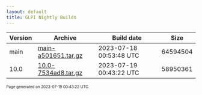 ```yaml
---
layout: default
title: GLPI Nightly Builds
---
```


Version|Archive|Build date|Size
---|---|---|---
main|[main-a501651.tar.gz](main-a501651.tar.gz)|2023-07-18 00:53:48 UTC|64594504
10.0|[10.0-7534ad8.tar.gz](10.0-7534ad8.tar.gz)|2023-07-19 00:43:22 UTC|58950361

<font size="1">Page generated on 2023-07-19 00:43:22 UTC</font>
